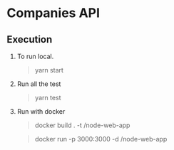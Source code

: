 # Companies API

## Execution

1. To run local.
   > yarn start
2. Run all the test
   > yarn test
3. Run with docker

   > docker build . -t <your username>/node-web-app

   > docker run -p 3000:3000 -d <your username>/node-web-app
